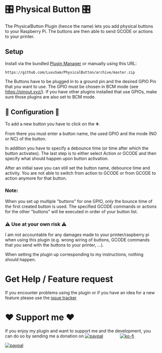 # 🎛 Physical Button 🎛

The PhysicalButton Plugin (hence the name) lets you add physical buttons to your Raspberry Pi.
The buttons are then able to send GCODE or actions to your printer.

## Setup

Install via the bundled [Plugin Manager](https://docs.octoprint.org/en/master/bundledplugins/pluginmanager.html)
or manually using this URL:

    https://github.com/LuxuSam/PhysicalButton/archive/master.zip

The Buttons have to be plugged in to a ground pin and the desired GPIO Pin that you want to use.
The GPIO must be chosen in BCM mode (see https://pinout.xyz/).
If you have other plugins installed that use GPIOs, make sure those plugins are also set to BCM mode.


## 🔧 Configuration 🔧
 To add a new button you have to click on the ➕.

 From there you must enter a button name, the used GPIO and the mode (NO or NC) of the button.

 In addition you have to specify a debounce time (or time after which the button activates).
 The last step is to either select Action or GCODE and then specify what should happen upon button activation.

 After an initial save you can still set the button name, debounce time and activity.
 You are not able to switch from action to GCODE or from GCODE to action anymore for that button.

### Note:
 When you set up multiple "buttons" for one GPIO, only the bounce time of the first created button is used.
 The specified GCODE commands or actions for the other "buttons" will be executed in order of your button list.

### ⚠️ Use at your own risk ⚠️
  I am not accountable for any damages made to your printer/raspberry pi when using this plugin (e.g. wrong wiring
  of buttons, GCODE commands that you send with the buttons to your printer, ...).


  When setting the plugin up corresponding to my instructions, nothing should happen.

# Get Help / Feature request

If you encounter problems using the plugin or if you have an idea for a new feature please use the [issue tracker](https://github.com/LuxuSam/PhysicalButton/issues)

# ❤️ Support me ❤️

If you enjoy my plugin and want to support me and the development, you can do so by sending me a donation on
[![paypal](https://www.paypalobjects.com/webstatic/de_DE/i/de-pp-logo-150px.png)](https://www.paypal.com/paypalme/luxusam3d)&emsp;&emsp;&emsp;&emsp;[![ko-fi](https://ko-fi.com/img/githubbutton_sm.svg)](https://ko-fi.com/C0C14BZCR)

[![paypal](https://www.paypalobjects.com/en_US/i/btn/btn_donate_LG.gif)](https://www.paypal.com/donate?business=luxusam3d%40gmail.com&currency_code=EUR)
